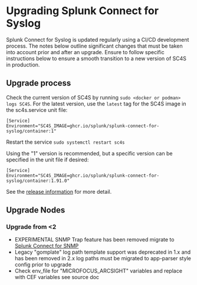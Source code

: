 # Upgrading Splunk Connect for Syslog

Splunk Connect for Syslog is updated regularly using a CI/CD development process.  The notes below outline significant changes that
must be taken into account prior and after an upgrade.  Ensure to follow specific instructions below to ensure a smooth
transition to a new version of SC4S in production.

## Upgrade process
Check the current version of SC4S by running ```sudo <docker or podman> logs SC4S```. For the latest version, use the
`latest` tag for the SC4S image in the sc4s.service unit file:
```
[Service]
Environment="SC4S_IMAGE=ghcr.io/splunk/splunk-connect-for-syslog/container:1"
```
Restart the service
```sudo systemctl restart sc4s```

Using the "1" version is recommended, but a specific version can be specified in the unit file if desired:
```
[Service]
Environment="SC4S_IMAGE=ghcr.io/splunk/splunk-connect-for-syslog/container:1.91.0"
```
See the [release information](https://github.com/splunk/splunk-connect-for-syslog/releases) for more detail.

## Upgrade Nodes


### Upgrade from <2

* EXPERIMENTAL SNMP Trap feature has been removed migrate to [Splunk Connect for SNMP](https://splunk.github.io/splunk-connect-for-snmp)
* Legacy "gomplate" log path template support was deprecated in 1.x and has been removed in 2.x log paths must be migrated to app-parser style config prior to upgrade
* Check env_file for "MICROFOCUS_ARCSIGHT" variables and replace with CEF variables see source doc
